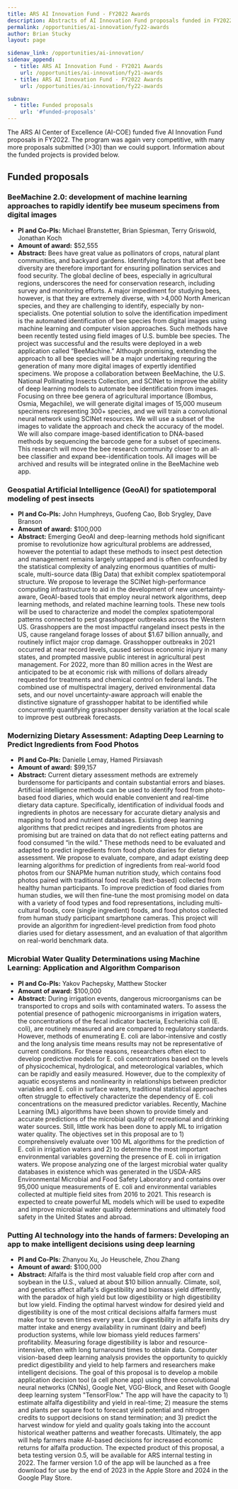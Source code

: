 ```yaml
---
title: ARS AI Innovation Fund - FY2022 Awards
description: Abstracts of AI Innovation Fund proposals funded in FY2022.
permalink: /opportunities/ai-innovation/fy22-awards
author: Brian Stucky 
layout: page

sidenav_link: /opportunities/ai-innovation/
sidenav_append: 
  - title: ARS AI Innovation Fund - FY2021 Awards
    url: /opportunities/ai-innovation/fy21-awards
  - title: ARS AI Innovation Fund - FY2022 Awards
    url: /opportunities/ai-innovation/fy22-awards

subnav:
  - title: Funded proposals
    url: '#funded-proposals'
---
```


The ARS AI Center of Excellence (AI-COE) funded five AI Innovation Fund proposals in FY2022.  The program was again very competitive, with many more proposals submitted (>30) than we could support.  Information about the funded projects is provided below.

## Funded proposals

### BeeMachine 2.0: development of machine learning approaches to rapidly identify bee museum specimens from digital images

* **PI and Co-PIs:** Michael Branstetter, Brian Spiesman, Terry Griswold, Jonathan Koch
* **Amount of award:** $52,555
* **Abstract:** Bees have great value as pollinators of crops, natural plant communities, and backyard gardens. Identifying factors that affect bee diversity are therefore important for ensuring pollination services and food security. The global decline of bees, especially in agricultural regions, underscores the need for conservation research, including survey and monitoring efforts. A major impediment for studying bees, however, is that they are extremely diverse, with >4,000 North American species, and they are challenging to identify, especially by non-specialists. One potential solution to solve the identification impediment is the automated identification of bee species from digital images using machine learning and computer vision approaches. Such methods have been recently tested using field images of U.S. bumble bee species. The project was successful and the results were deployed in a web application called “BeeMachine.” Although promising, extending the approach to all bee species will be a major undertaking requring the generation of many more digital images of expertly identified specimens. We propose a collaboration between BeeMachine, the U.S. National Pollinating Insects Collection, and SCINet to improve the ability of deep learning models to automate bee identification from images. Focusing on three bee genera of agricultural importance (Bombus, Osmia, Megachile), we will generate digital images of 15,000 museum specimens representing 300+ species, and we will train a convolutional neural network using SCINet resources. We will use a subset of the images to validate the approach and check the accuracy of the model. We will also compare image-based identification to DNA-based methods by sequencing the barcode gene for a subset of specimens. This research will move the bee research community closer to an all-bee classifier and expand bee-identification tools. All images will be archived and results will be integrated online in the BeeMachine web app.

### Geospatial Artificial Intelligence (GeoAI) for spatiotemporal modeling of pest insects

* **PI and Co-PIs:** John Humphreys, Guofeng Cao, Bob Srygley, Dave Branson
* **Amount of award:** $100,000
* **Abstract:** Emerging GeoAI and deep-learning methods hold significant promise to revolutionize how agricultural problems are addressed, however the potential to adapt these methods to insect pest detection and management remains largely untapped and is often confounded by the statistical complexity of analyzing enormous quantities of multi-scale, multi-source data (Big Data) that exhibit complex spatiotemporal structure. We propose to leverage the SCINet high-performance computing infrastructure to aid in the development of new uncertainty-aware, GeoAI-based tools that employ neural network algorithms, deep learning methods, and related machine learning tools. These new tools will be used to characterize and model the complex spatiotemporal patterns connected to pest grasshopper outbreaks across the Western US. Grasshoppers are the most impactful rangeland insect pests in the US, cause rangeland forage losses of about $1.67 billion annually, and routinely inflict major crop damage. Grasshopper outbreaks in 2021 occurred at near record levels, caused serious economic injury in many states, and prompted massive public interest in agricultural pest management.  For 2022, more than 80 million acres in the West are anticipated to be at economic risk with millions of dollars already requested for treatments and chemical control on federal lands. The combined use of multispectral imagery, derived environmental data sets, and our novel uncertainty-aware approach will enable the distinctive signature of grasshopper habitat to be identified while concurrently quantifying grasshopper density variation at the local scale to improve pest outbreak forecasts. 

### Modernizing Dietary Assessment: Adapting Deep Learning to Predict Ingredients from Food Photos

* **PI and Co-PIs:** Danielle Lemay, Hamed Pirsiavash
* **Amount of award:** $99,157
* **Abstract:** Current dietary assessment methods are extremely burdensome for participants and contain substantial errors and biases. Artificial intelligence methods can be used to identify food from photo-based food diaries, which would enable convenient and real-time dietary data capture. Specifically, identification of individual foods and ingredients in photos are necessary for accurate dietary analysis and mapping to food and nutrient databases. Existing deep learning algorithms that predict recipes and ingredients from photos are promising but are trained on data that do not reflect eating patterns and food consumed “in the wild.” These methods need to be evaluated and adapted to predict ingredients from food photo diaries for dietary assessment. We propose to evaluate, compare, and adapt existing deep learning algorithms for prediction of ingredients from real-world food photos from our SNAPMe human nutrition study, which contains food photos paired with traditional food recalls (text-based) collected from healthy human participants. To improve prediction of food diaries from human studies, we will then fine-tune the most promising model on data with a variety of food types and food representations, including multi-cultural foods, core (single ingredient) foods, and food photos collected from human study participant smartphone cameras. This project will provide an algorithm for ingredient-level prediction from food photo diaries used for dietary assessment, and an evaluation of that algorithm on real-world benchmark data.

### Microbial Water Quality Determinations using Machine Learning: Application and Algorithm Comparison

* **PI and Co-PIs:** Yakov Pachepsky, Matthew Stocker
* **Amount of award:** $100,000
* **Abstract:** During irrigation events, dangerous microorganisms can be transported to crops and soils with contaminated waters. To assess the potential presence of pathogenic microorganisms in irrigation waters, the concentrations of the fecal indicator bacteria, Escherichia coli (E. coli), are routinely measured and are compared to regulatory standards. However, methods of enumerating E. coli are labor-intensive and costly and the long analysis time means results may not be representative of current conditions. For these reasons, researchers often elect to develop predictive models for E. coli concentrations based on the levels of physicochemical, hydrological, and meteorological variables, which can be rapidly and easily measured. However, due to the complexity of aquatic ecosystems and nonlinearity in relationships between predictor variables and E. coli in surface waters, traditional statistical approaches often struggle to effectively characterize the dependency of E. coli concentrations on the measured predictor variables. Recently, Machine Learning (ML) algorithms have been shown to provide timely and accurate predictions of the microbial quality of recreational and drinking water sources. Still, little work has been done to apply ML to irrigation water quality. The objectives set in this proposal are to 1) comprehensively evaluate over 100 ML algorithms for the prediction of E. coli in irrigation waters and 2) to determine the most important environmental variables governing the presence of E. coli in irrigation waters. We propose analyzing one of the largest microbial water quality databases in existence which was generated in the USDA-ARS Environmental Microbial and Food Safety Laboratory and contains over 95,000 unique measurements of E. coli and environmental variables collected at multiple field sites from 2016 to 2021. This research is expected to create powerful ML models which will be used to expedite and improve microbial water quality determinations and ultimately food safety in the United States and abroad. 

### Putting AI technology into the hands of farmers: Developing an app to make intelligent decisions using deep learning

* **PI and Co-PIs:** Zhanyou Xu, Jo Heuschele, Zhou Zhang
* **Amount of award:** $100,000
* **Abstract:** Alfalfa is the third most valuable field crop after corn and soybean in the U.S., valued at about $10 billion annually. Climate, soil, and genetics affect alfalfa's digestibility and biomass yield differently, with the paradox of high yield but low digestibility or high digestibility but low yield. Finding the optimal harvest window for desired yield and digestibility is one of the most critical decisions alfalfa farmers must make four to seven times every year. Low digestibility in alfalfa limits dry matter intake and energy availability in ruminant (dairy and beef) production systems, while low biomass yield reduces farmers' profitability. Measuring forage digestibility is labor and resource-intensive, often with long turnaround times to obtain data. Computer vision-based deep learning analysis provides the opportunity to quickly predict digestibility and yield to help farmers and researchers make intelligent decisions. The goal of this proposal is to develop a mobile application decision tool (a cell phone app) using three convolutional neural networks (CNNs), Google Net, VGG-Block, and Reset with Google deep learning system "TensorFlow." The app will have the capacity to 1) estimate alfalfa digestibility and yield in real-time; 2) measure the stems and plants per square foot to forecast yield potential and nitrogen credits to support decisions on stand termination; and 3) predict the harvest window for yield and quality goals taking into the account historical weather patterns and weather forecasts. Ultimately, the app will help farmers make AI-based decisions for increased economic returns for alfalfa production. The expected product of this proposal, a beta testing version 0.5, will be available for ARS internal testing in 2022. The farmer version 1.0 of the app will be launched as a free download for use by the end of 2023 in the Apple Store and 2024 in the Google Play Store. 


